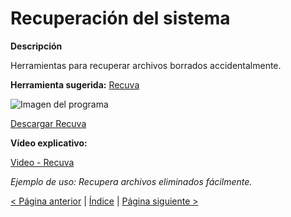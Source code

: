 # Recuperación del sistema

**Descripción**

Herramientas para recuperar archivos borrados accidentalmente.

**Herramienta sugerida:**  [Recuva](https://www.ccleaner.com/recuva)

![Imagen del programa](https://img.youtube.com/vi/Xk1gHDytPrA/0.jpg)

[Descargar Recuva](https://www.ccleaner.com/recuva/download)

**Vídeo explicativo:**

  [Video - Recuva](https://www.youtube.com/watch?v=Xk1gHDytPrA)

_Ejemplo de uso: Recupera archivos eliminados fácilmente._

[< Página anterior](https://github.com/josemurillorajo/Kit-de-herramientas-basicas/blob/main/2.%20Testeo%20Diario.md) | [Índice](https://github.com/josemurillorajo/Kit-de-herramientas-basicas/blob/main/README.md) | [Página siguiente >](https://github.com/josemurillorajo/Kit-de-herramientas-basicas/blob/main/4.%20Recuperaci%C3%B3n%20de%20contrase%C3%B1as.md)